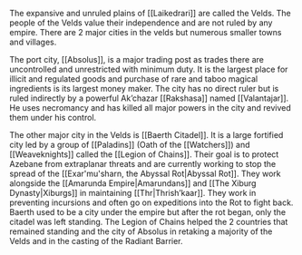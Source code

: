 The expansive and unruled plains of [[Laikedrari]] are called the Velds. The people of the Velds value their independence and are not ruled by any empire. There are 2 major cities in the velds but numerous smaller towns and villages.

The port city, [[Absolus]], is a major trading post as trades there are uncontrolled and unrestricted with minimum duty. It is the largest place for illicit and regulated goods and purchase of rare and taboo magical ingredients is its largest money maker. The city has no direct ruler but is ruled indirectly by a powerful Ak’chazar [[Rakshasa]] named [[Valantajar]]. He uses necromancy and has killed all major powers in the city and revived them under his control.

The other major city in the Velds is [[Baerth Citadel]]. It is a large fortified city led by a group of [[Paladins]] (Oath of the [[Watchers]]) and [[Weaveknights]] called the [[Legion of Chains]]. Their goal is to protect Azebane from extraplanar threats and are currently working to stop the spread of the [[Exar'mu'sharn, the Abyssal Rot|Abyssal Rot]]. They work alongside the [[Amarunda Empire|Amarundans]] and [[The Xiburg Dynasty|Xiburgs]] in maintaining [[Thr|Thrish’kaar]]. They work in preventing incursions and often go on expeditions into the Rot to fight back. Baerth used to be a city under the empire but after the rot began, only the citadel was left standing. The Legion of Chains helped the 2 countries that remained standing and the city of Absolus in retaking a majority of the Velds and in the casting of the Radiant Barrier.